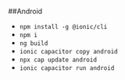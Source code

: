 ##Android
* `npm install -g @ionic/cli`
* `npm i`
* `ng build`
* `ionic capacitor copy android`
* `npx cap update android`
* `ionic capacitor run android`
